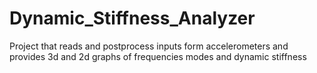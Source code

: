 # Dynamic_Stiffness_Analyzer
Project that reads and postprocess inputs form accelerometers and provides 3d and 2d graphs of frequencies modes and dynamic stiffness 
